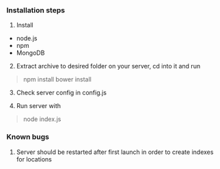 ### Installation steps

1. Install 
-	node.js
- npm
- MongoDB

2. Extract archive to desired folder on your server, cd into it and run
> npm install
> bower install

3. Check server config in config.js 

4. Run server with
> node index.js
### Known bugs
1. Server should be restarted after first launch in order to create indexes for locations